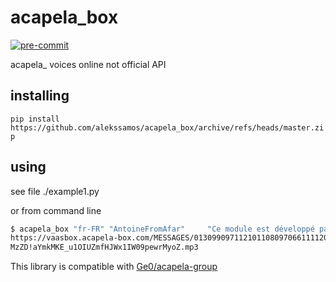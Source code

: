 # acapela_box

[![pre-commit](https://img.shields.io/badge/pre--commit-enabled-brightgreen?logo=pre-commit&logoColor=white)](https://github.com/pre-commit/pre-commit)

acapela_ voices online not official API

## installing
`pip install https://github.com/alekssamos/acapela_box/archive/refs/heads/master.zip`

## using
see file ./example1.py

or from command line
```bash
$ acapela_box "fr-FR" "AntoineFromAfar"     "Ce module est développé par un français."
https://vaasbox.acapela-box.com/MESSAGES/013099097112101108097066111120095086050/Listen.php?q=NiivxaaFRPDRk2FD7Lfg!CV7fN
MzZD!aYmkMKE_u1OIUZmfHJWx1IW09pewrMyoZ.mp3
```

This library is compatible with [Ge0/acapela-group](https://github.com/Ge0/acapela-group)
